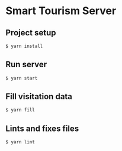 # Smart Tourism Server

## Project setup

```bash
$ yarn install
```

## Run server

```bash
$ yarn start
```

## Fill visitation data

```bash
$ yarn fill
```

## Lints and fixes files

```bash
$ yarn lint
```
